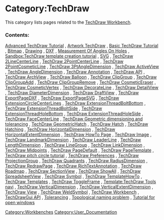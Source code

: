 # Category:TechDraw
This category lists pages related to the [TechDraw Workbench](TechDraw_Workbench.md).

### Contents:

[Advanced TechDraw Tutorial](Advanced_TechDraw_Tutorial.md) , [Artwork TechDraw](Artwork_TechDraw.md) , [Basic TechDraw Tutorial](Basic_TechDraw_Tutorial.md) , [Bitmap](Bitmap.md) , [Drawing](Drawing.md) , [DXF](DXF.md) , [Measurement Of Angles On Holes](Measurement_Of_Angles_On_Holes.md) , [Sandbox:TechDraw template creation tutorial](Sandbox:TechDraw_template_creation_tutorial.md) , [SVG](SVG.md) , [TechDraw 2LineCenterLine](TechDraw_2LineCenterLine.md) , [TechDraw 2PointCenterLine](TechDraw_2PointCenterLine.md) , [TechDraw 2PointCosmeticLine](TechDraw_2PointCosmeticLine.md) , [TechDraw 3PtAngleDimension](TechDraw_3PtAngleDimension.md) , [TechDraw ActiveView](TechDraw_ActiveView.md) , [TechDraw AngleDimension](TechDraw_AngleDimension.md) , [TechDraw Annotation](TechDraw_Annotation.md) , [TechDraw API](TechDraw_API.md) , [TechDraw ArchView](TechDraw_ArchView.md) , [TechDraw Balloon](TechDraw_Balloon.md) , [TechDraw ClipGroup](TechDraw_ClipGroup.md) , [TechDraw ClipGroupAdd](TechDraw_ClipGroupAdd.md) , [TechDraw ClipGroupRemove](TechDraw_ClipGroupRemove.md) , [TechDraw CosmeticEraser](TechDraw_CosmeticEraser.md) , [TechDraw CosmeticVertex](TechDraw_CosmeticVertex.md) , [TechDraw DecorateLine](TechDraw_DecorateLine.md) , [TechDraw DetailView](TechDraw_DetailView.md) , [TechDraw DiameterDimension](TechDraw_DiameterDimension.md) , [TechDraw DraftView](TechDraw_DraftView.md) , [TechDraw ExportPageDXF](TechDraw_ExportPageDXF.md) , [TechDraw ExportPageSVG](TechDraw_ExportPageSVG.md) , [TechDraw ExtensionCircleCenterLines](TechDraw_ExtensionCircleCenterLines.md) , [TechDraw ExtensionThreadBoltBottom](TechDraw_ExtensionThreadBoltBottom.md) , [TechDraw ExtensionThreadBoltSide](TechDraw_ExtensionThreadBoltSide.md) , [TechDraw ExtensionThreadHoleBottom](TechDraw_ExtensionThreadHoleBottom.md) , [TechDraw ExtensionThreadHoleSide](TechDraw_ExtensionThreadHoleSide.md) , [TechDraw FaceCenterLine](TechDraw_FaceCenterLine.md) , [TechDraw Geometric dimensioning and tolerancing](TechDraw_Geometric_dimensioning_and_tolerancing.md) , [TechDraw GeometricHatch](TechDraw_GeometricHatch.md) , [TechDraw Hatch](TechDraw_Hatch.md) , [TechDraw Hatching](TechDraw_Hatching.md) , [TechDraw HorizontalDimension](TechDraw_HorizontalDimension.md) , [TechDraw HorizontalExtentDimension](TechDraw_HorizontalExtentDimension.md) , [TechDraw HowTo Page](TechDraw_HowTo_Page.md) , [TechDraw Image](TechDraw_Image.md) , [TechDraw LandmarkDimension](TechDraw_LandmarkDimension.md) , [TechDraw LeaderLine](TechDraw_LeaderLine.md) , [TechDraw LengthDimension](TechDraw_LengthDimension.md) , [TechDraw LineGroup](TechDraw_LineGroup.md) , [TechDraw LinkDimension](TechDraw_LinkDimension.md) , [TechDraw Midpoints](TechDraw_Midpoints.md) , [TechDraw PageDefault](TechDraw_PageDefault.md) , [TechDraw PageTemplate](TechDraw_PageTemplate.md) , [TechDraw pitch circle tutorial](TechDraw_pitch_circle_tutorial.md) , [TechDraw Preferences](TechDraw_Preferences.md) , [TechDraw ProjectionGroup](TechDraw_ProjectionGroup.md) , [TechDraw Quadrants](TechDraw_Quadrants.md) , [TechDraw RadiusDimension](TechDraw_RadiusDimension.md) , [TechDraw RedrawPage](TechDraw_RedrawPage.md) , [TechDraw RichTextAnnotation](TechDraw_RichTextAnnotation.md) , [TechDraw Roadmap](TechDraw_Roadmap.md) , [TechDraw SectionView](TechDraw_SectionView.md) , [TechDraw ShowAll](TechDraw_ShowAll.md) , [TechDraw SpreadsheetView](TechDraw_SpreadsheetView.md) , [TechDraw Symbol](TechDraw_Symbol.md) , [TechDraw TemplateHowTo](TechDraw_TemplateHowTo.md) , [TechDraw Templates](TechDraw_Templates.md) , [TechDraw ToggleFrame](TechDraw_ToggleFrame.md) , [Template:TechDraw Tools navi](Template:TechDraw_Tools_navi.md) , [TechDraw VerticalDimension](TechDraw_VerticalDimension.md) , [TechDraw VerticalExtentDimension](TechDraw_VerticalExtentDimension.md) , [TechDraw View](TechDraw_View.md) , [TechDraw WeldSymbol](TechDraw_WeldSymbol.md) , [TechDraw Workbench](TechDraw_Workbench.md) , [TechDrawGui API](TechDrawGui_API.md) , [Tolerancing](Tolerancing.md) , [Topological naming problem](Topological_naming_problem.md) , [Tutorial for open windows](Tutorial_for_open_windows.md)

[Category:Workbenches](Category:Workbenches.md) [Category:User\_Documentation](Category:User_Documentation.md)
